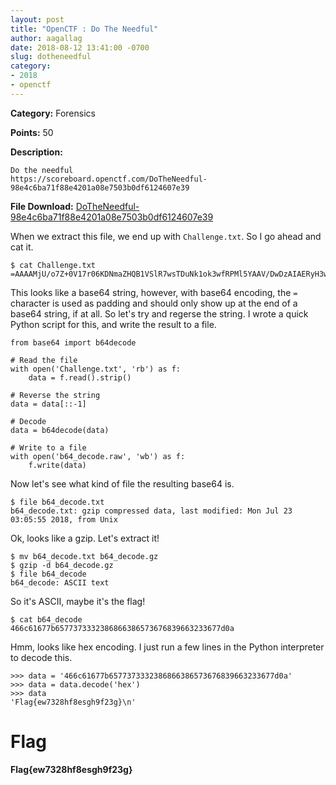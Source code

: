 ```yaml
---
layout: post
title: "OpenCTF : Do The Needful"
author: aagallag
date: 2018-08-12 13:41:00 -0700
slug: dotheneedful
category:
- 2018
- openctf
---
```

**Category:** Forensics

**Points:** 50

**Description:**

```
Do the needful
https://scoreboard.openctf.com/DoTheNeedful-98e4c6ba71f88e4201a08e7503b0df6124607e39
```

**File Download:** [DoTheNeedful-98e4c6ba71f88e4201a08e7503b0df6124607e39](https://aagallag.com/files/ctf_files/openctf/DoTheNeedful-98e4c6ba71f88e4201a08e7503b0df6124607e39)

When we extract this file, we end up with `Challenge.txt`.  So I go ahead and cat it.

```
$ cat Challenge.txt 
=AAAAMjU/o7Z+0V17r06KDNmaZHQB1VSlR7wsTDuNk1ok3wfRPMl5YAAV/DwDzAIAERyH3wAAsVVGNBAIs4H
```

This looks like a base64 string, however, with base64 encoding, the `=` character is used as padding and should only show up at the end of a base64 string, if at all.  So let's try and regerse the string.  I wrote a quick Python script for this, and write the result to a file.

```
from base64 import b64decode

# Read the file
with open('Challenge.txt', 'rb') as f:
    data = f.read().strip()

# Reverse the string
data = data[::-1]

# Decode
data = b64decode(data)

# Write to a file
with open('b64_decode.raw', 'wb') as f:
    f.write(data)
```

Now let's see what kind of file the resulting base64 is.

```
$ file b64_decode.txt 
b64_decode.txt: gzip compressed data, last modified: Mon Jul 23 03:05:55 2018, from Unix
```

Ok, looks like a gzip.  Let's extract it!

```
$ mv b64_decode.txt b64_decode.gz
$ gzip -d b64_decode.gz
$ file b64_decode 
b64_decode: ASCII text
```

So it's ASCII, maybe it's the flag!

```
$ cat b64_decode 
466c61677b6577373332386866386573676839663233677d0a
```

Hmm, looks like hex encoding.  I just run a few lines in the Python interpreter to decode this.

```
>>> data = '466c61677b6577373332386866386573676839663233677d0a'
>>> data = data.decode('hex')
>>> data
'Flag{ew7328hf8esgh9f23g}\n'
```



# Flag
**Flag{ew7328hf8esgh9f23g}**
